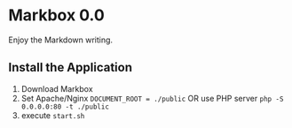 # Markbox 0.0

Enjoy the Markdown writing.

## Install the Application
1. Download Markbox
2. Set Apache/Nginx `DOCUMENT_ROOT = ./public` OR use PHP server `php -S 0.0.0.0:80 -t ./public`
3. execute `start.sh`
